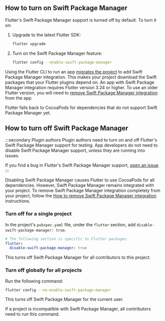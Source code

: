 ## How to turn on Swift Package Manager

Flutter's Swift Package Manager support is turned off by default.
To turn it on:

1. Upgrade to the latest Flutter SDK:

   ```sh
   flutter upgrade
   ```

1. Turn on the Swift Package Manager feature:

   ```sh
   flutter config --enable-swift-package-manager
   ```

Using the Flutter CLI to run an app [migrates the project][addSPM] to add
Swift Package Manager integration.
This makes your project download the Swift packages that
your Flutter plugins depend on.
An app with Swift Package Manager integration requires Flutter version 3.24 or
higher.
To use an older Flutter version,
you will need to [remove Swift Package Manager integration][removeSPM]
from the app.

Flutter falls back to CocoaPods for dependencies that do not support Swift
Package Manager yet.

## How to turn off Swift Package Manager

:::secondary Plugin authors
Plugin authors need to turn on and off Flutter's Swift Package Manager
support for testing.
App developers do not need to disable Swift Package Manager support,
unless they are running into issues.

If you find a bug in Flutter's Swift Package Manager support,
[open an issue][].
:::

Disabling Swift Package Manager causes Flutter to use CocoaPods for all
dependencies.
However, Swift Package Manager remains integrated with your project.
To remove Swift Package Manager integration completely from your project,
follow the [How to remove Swift Package Manager integration][removeSPM]
instructions.

### Turn off for a single project

In the project's `pubspec.yaml` file, under the `flutter` section,
add `disable-swift-package-manager: true`.

```yaml title="pubspec.yaml"
# The following section is specific to Flutter packages.
flutter:
  disable-swift-package-manager: true
```

This turns off Swift Package Manager for all contributors to this project.

### Turn off globally for all projects

Run the following command:

```sh
flutter config --no-enable-swift-package-manager
```

This turns off Swift Package Manager for the current user.

If a project is incompatible with Swift Package Manager, all contributors
need to run this command. 

[addSPM]: /packages-and-plugins/swift-package-manager/for-app-developers/#how-to-add-swift-package-manager-integration
[removeSPM]: /packages-and-plugins/swift-package-manager/for-app-developers#how-to-remove-swift-package-manager-integration
[open an issue]: {{site.github}}/flutter/flutter/issues/new?template=2_bug.yml
